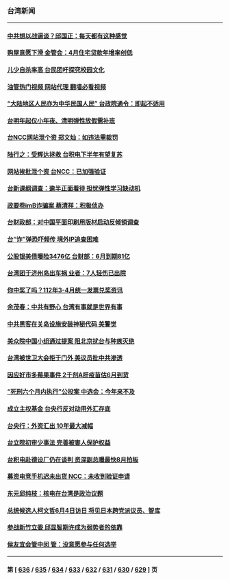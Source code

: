 ### 台湾新闻
---
#### [中共想以战逼谈？邱国正：每天都有这种感觉](../../pages/ncid1349361/n14003834.md?05252045) 
#### [购屋意愿下滑 金管会：4月住宅贷款年增率创低](../../pages/ncid1349361/n14003908.md?05252045) 
#### [儿少自杀率高 台民团吁探究校园文化](../../pages/ncid1349361/n14003858.md?05252045) 
#### [油管热门视频 网站代理 翻墙必看视频](http://138.2.39.72:81/youtube.html?epic-marker?05252045)
#### [“大陆地区人民亦为中华民国人民” 台政院通令：即起不适用](../../pages/ncid1349361/n14003859.md?05252045) 
#### [台明年起仅小年夜、清明弹性放假需补班](../../pages/ncid1349361/n14003868.md?05252045) 
#### [台NCC网站泄个资 郑文灿：如违法需裁罚](../../pages/ncid1349361/n14003867.md?05252045) 
#### [陆行之：受辉达拯救 台积电下半年有望复苏](../../pages/ncid1349361/n14003845.md?05252045) 
#### [网站挨批泄个资 台NCC：已加强验证](../../pages/ncid1349361/n14003841.md?05252045) 
#### [台新课纲调查：逾半正面看待 担忧弹性学习缺动机](../../pages/ncid1349361/n14003862.md?05252045) 
#### [政要卷imB诈骗案 蔡清祥：积极侦办](../../pages/ncid1349361/n14003839.md?05252045) 
#### [台财政部：对中国平面印刷用版材启动反倾销调查](../../pages/ncid1349361/n14003832.md?05252045) 
#### [台“诈”弹恐吓频传 境外IP追查困难](../../pages/ncid1349361/n14003838.md?05252045) 
#### [公股银美债曝险3476亿 台财部：6月到期81亿](../../pages/ncid1349361/n14003833.md?05252045) 
#### [台湾团于济州岛出车祸 业者：7人轻伤已出院](../../pages/ncid1349361/n14003814.md?05252045) 
#### [你中奖了吗？112年3-4月统一发票兑奖资讯](../../pages/ncid1349361/n14003656.md?05252045) 
#### [余茂春：中共有野心 台湾有事就是世界有事](../../pages/ncid1349361/n14003341.md?05252045) 
#### [中共黑客在关岛设施安装神秘代码 美警觉](../../pages/ncid1349361/n14003421.md?05252045) 
#### [美众院中国小组通过提案 阻北京扰台与种族灭绝](../../pages/ncid1349361/n14003358.md?05252045) 
#### [台湾被世卫大会拒于门外 美议员批中共渗透](../../pages/ncid1349361/n14003075.md?05252045) 
#### [因应好市多莓果事件 2千剂A肝疫苗估6月到货](../../pages/ncid1349361/n14003242.md?05252045) 
#### [“死刑六个月内执行”公投案 中选会：今年来不及](../../pages/ncid1349361/n14003234.md?05252045) 
#### [成立主权基金 台央行反对动用外汇存底](../../pages/ncid1349361/n14003219.md?05252045) 
#### [台央行：外资汇出 10年最大减幅](../../pages/ncid1349361/n14003213.md?05252045) 
#### [台立院初审少事法 完善被害人保护权益](../../pages/ncid1349361/n14003237.md?05252045) 
#### [台积电赴德设厂仍在谈判 资深副总曝最快8月拍板](../../pages/ncid1349361/n14003227.md?05252045) 
#### [募资电竞手机迟未出货 NCC：未收到验证申请](../../pages/ncid1349361/n14003226.md?05252045) 
#### [东元邱纯枝：核电在台湾是政治议题](../../pages/ncid1349361/n14003223.md?05252045) 
#### [总统候选人柯文哲6月4日访日 将见日本跨党派议员、智库](../../pages/ncid1349361/n14003186.md?05252045) 
#### [参战新竹立委 邱显智期许成为弱势者的依靠](../../pages/ncid1349361/n14003189.md?05252045) 
#### [侯友宜会管中闵 管：没意愿参与任何选举](../../pages/ncid1349361/n14003179.md?05252045) 

---
#### 第 [ [636](./636.md?05252045) / [635](./635.md?05252045) / [634](./634.md?05252045) / [633](./633.md?05252045) / [632](./632.md?05252045) / [631](./631.md?05252045) / [630](./630.md?05252045) / [629](./629.md?05252045) ] 页
